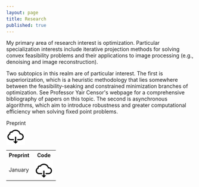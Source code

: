 ```yaml
---
layout: page
title: Research
published: true
---
```


<p class="message">
My primary area of research interest is optimization. Particular specialization interests include iterative projection methods for solving convex feasibility problems and their applications to image processing (e.g., denoising and image reconstruction).


Two subtopics in this realm are of particular interest. The first is superiorization, which is a heuristic methodology that lies somewhere between the feasibility-seaking and constrained minimization branches of optimization. See Professor Yair Censor's webpage for a comprehensive bibliography of papers on this topic. The second is asynchronous algorithms, which aim to introduce robustness and greater computational efficiency when solving fixed point problems.
</p>


 
<div class = "featured">
  <style>
    .image {
      display: block; 
    }

    .brightness {
        display: inline-block;
        opacity: 0.75;

    }
    .brightness img:hover {
        opacity: .25;
    }  

    table, th, td {border: 0px solid black;}
  </style>  
  
  
  <div id="container">
    <div class="brightness">
  	  Preprint <a href="http://www.math.ucla.edu/~heaton/papers/2018-08-15-ASI-arXiv-Preprint.pdf"><img src="/public/images/download-icon.png" alt="Avatar" class="image" style="width:50px">
      </a>
    </div>
  </div>
  
  <table>
    <tr>
      <th>Preprint</th>
      <th>Code</th>
    </tr>
    <tr>
      <td>January</td>
      <td><a href="http://www.math.ucla.edu/~heaton/papers/2018-08-15-ASI-arXiv-Preprint.pdf"><img src="/public/images/download-icon.png" alt="Avatar" class="image" style="width:50px">
      </a></td>
    </tr>
  </table>
</div>
 
